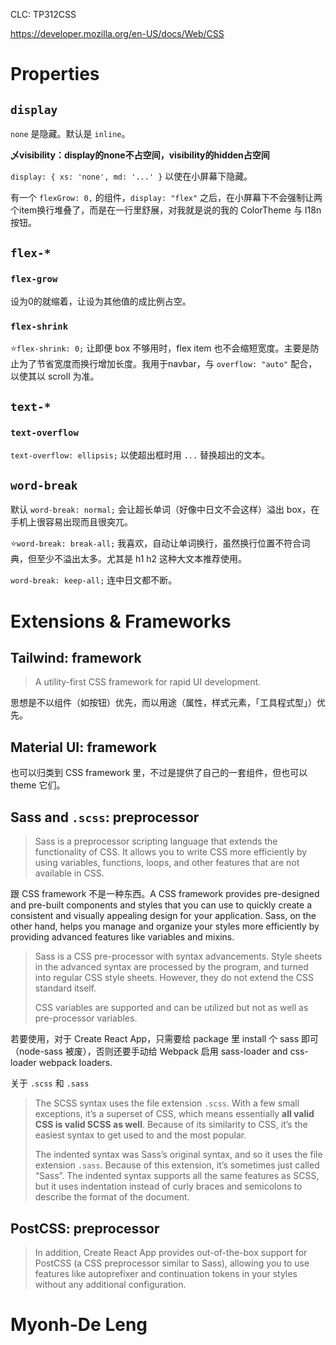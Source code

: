 CLC: TP312CSS

https://developer.mozilla.org/en-US/docs/Web/CSS

# Properties

## `display`

`none` 是隐藏。默认是 `inline`。

**乄visibility：display的none不占空间，visibility的hidden占空间**

`display: { xs: 'none', md: '...' }` 以使在小屏幕下隐藏。

有一个 `flexGrow: 0,` 的组件，`display: "flex"` 之后，在小屏幕下不会强制让两个item换行堆叠了，而是在一行里舒展，对我就是说的我的 ColorTheme 与 I18n 按钮。

## `flex-*`

### `flex-grow`

设为0的就缩着，让设为其他值的成比例占空。

### `flex-shrink`

⭐️`flex-shrink: 0;` 让即便 box 不够用时，flex item 也不会缩短宽度。主要是防止为了节省宽度而换行增加长度。我用于navbar，与 `overflow: "auto"` 配合，以使其以 scroll 为准。

## `text-*`

### `text-overflow`

`text-overflow: ellipsis;` 以使超出框时用 `...` 替换超出的文本。

## `word-break`

默认 `word-break: normal;` 会让超长单词（好像中日文不会这样）溢出 box，在手机上很容易出现而且很突兀。

⭐️`word-break: break-all;` 我喜欢，自动让单词换行，虽然换行位置不符合词典，但至少不溢出太多。尤其是 h1 h2 这种大文本推荐使用。

`word-break: keep-all;` 连中日文都不断。

# Extensions & Frameworks

## Tailwind: framework

> A utility-first CSS framework for rapid UI development.

思想是不以组件（如按钮）优先，而以用途（属性，样式元素，「工具程式型」）优先。

## Material UI: framework

也可以归类到 CSS framework 里，不过是提供了自己的一套组件，但也可以 theme 它们。

## Sass and `.scss`: preprocessor

> Sass is a preprocessor scripting language that extends the functionality of CSS. It allows you to write CSS more efficiently by using variables, functions, loops, and other features that are not available in CSS.

跟 CSS framework 不是一种东西。A CSS framework provides pre-designed and pre-built components and styles that you can use to quickly create a consistent and visually appealing design for your application. Sass, on the other hand, helps you manage and organize your styles more efficiently by providing advanced features like variables and mixins.

> Sass is a CSS pre-processor with syntax advancements. Style sheets in the advanced syntax are processed by the program, and turned into regular CSS style sheets. However, they do not extend the CSS standard itself.
> 
> CSS variables are supported and can be utilized but not as well as pre-processor variables.

若要使用，对于 Create React App，只需要给 package 里 install 个 sass 即可（node-sass 被废），否则还要手动给 Webpack 启用 sass-loader and css-loader webpack loaders.

关于 `.scss` 和 `.sass`

> The SCSS syntax uses the file extension `.scss`. With a few small exceptions, it’s a superset of CSS, which means essentially **all valid CSS is valid SCSS as well**. Because of its similarity to CSS, it’s the easiest syntax to get used to and the most popular.
>
> The indented syntax was Sass’s original syntax, and so it uses the file extension `.sass`. Because of this extension, it’s sometimes just called “Sass”. The indented syntax supports all the same features as SCSS, but it uses indentation instead of curly braces and semicolons to describe the format of the document.

## PostCSS: preprocessor

> In addition, Create React App provides out-of-the-box support for PostCSS (a CSS preprocessor similar to Sass), allowing you to use features like autoprefixer and continuation tokens in your styles without any additional configuration.

# Myonh-De Leng
